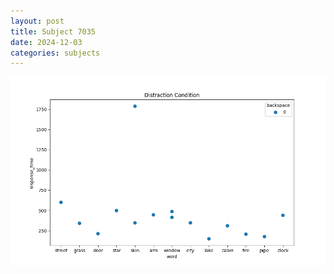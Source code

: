 ```yaml
---
layout: post
title: Subject 7035
date: 2024-12-03
categories: subjects
---
```


![](data/7035/run-1/7035_rt_acc_fuzzy_delay.png)
